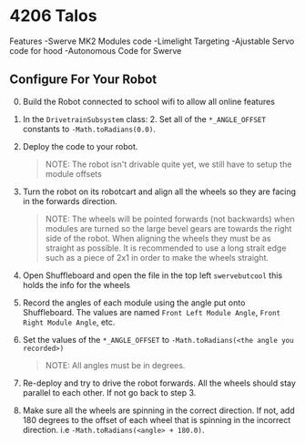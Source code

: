 # 4206 Talos

Features
-Swerve MK2 Modules code 
-Limelight Targeting
-Ajustable Servo code for hood
-Autonomous Code for Swerve 

## Configure For Your Robot

0. Build the Robot connected to school wifi to allow all online features

1. In the `DrivetrainSubsystem` class:
    2. Set all of the `*_ANGLE_OFFSET` constants to `-Math.toRadians(0.0)`.

2. Deploy the code to your robot.
    > NOTE: The robot isn't drivable quite yet, we still have to setup the module offsets

3. Turn the robot on its robotcart and align all the wheels so they are facing in the forwards direction.
    > NOTE: The wheels will be pointed forwards (not backwards) when modules are turned so the large bevel gears are towards the right side of the robot. When aligning the wheels they must be as straight as possible. It is recommended to use a long strait edge such as a piece of 2x1 in order to make the wheels straight.

4. Open Shuffleboard and open the file in the top left `swervebutcool` this holds the info for the wheels

5. Record the angles of each module using the angle put onto Shuffleboard. The values are named
    `Front Left Module Angle`, `Front Right Module Angle`, etc.

6. Set the values of the `*_ANGLE_OFFSET` to `-Math.toRadians(<the angle you recorded>)`
    > NOTE: All angles must be in degrees.

7. Re-deploy and try to drive the robot forwards. All the wheels should stay parallel to each other. If not go back to
    step 3.

8. Make sure all the wheels are spinning in the correct direction. If not, add 180 degrees to the offset of each wheel
    that is spinning in the incorrect direction. i.e `-Math.toRadians(<angle> + 180.0)`.
